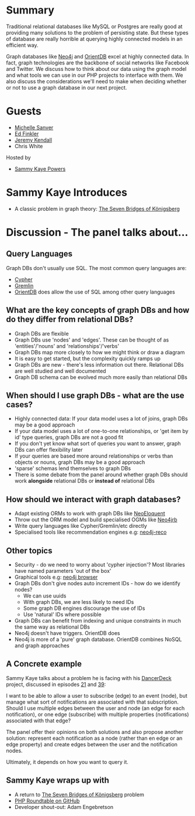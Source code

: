 # Summary
Traditional relational databases like MySQL or Postgres are really good at providing many solutions to the problem of persisting state. But these types of database are really horrible at querying highly connected models in an efficient way.

Graph databases like [Neo4j](http://neo4j.com/) and [OrientDB](http://orientdb.com/orientdb/) excel at highly connected data. In fact, graph technologies are the backbone of social networks like Facebook and Twitter. We discuss how to think about our data using the graph model and what tools we can use in our PHP projects to interface with them. We also discuss the considerations we'll need to make when deciding whether or not to use a graph database in our next project.

# Guests
* [Michelle Sanver](https://twitter.com/michellesanver)
* [Ed Finkler](https://twitter.com/funkatron)
* [Jeremy Kendall](https://twitter.com/JeremyKendall)
* Chris White

Hosted by
* [Sammy Kaye Powers](https://twitter.com/SammyK)

# Sammy Kaye Introduces
* A classic problem in graph theory: [The Seven Bridges of Königsberg](https://en.wikipedia.org/wiki/Seven_Bridges_of_K%C3%B6nigsberg)

# Discussion - The panel talks about...
## Query Languages
Graph DBs don't usually use SQL. The most common query languages are:
* [Cypher](https://en.wikipedia.org/wiki/Cypher_Query_Language)
* [Gremlin](https://github.com/tinkerpop/gremlin)
* [OrientDB](http://orientdb.com/) does allow the use of SQL among other query languages

## What are the key concepts of graph DBs and how do they differ from relational DBs?
* Graph DBs are flexible
* Graph DBs use 'nodes' and 'edges'. These can be thought of as 'entities'/'nouns' and 'relationships'/'verbs'
* Graph DBs map more closely to how we might think or draw a diagram
* It is easy to get started, but the complexity quickly ramps up
* Graph DBs are new - there's less information out there. Relational DBs are well studied and well documented
* Graph DB schema can be evolved much more easily than relational DBs

## When should I use graph DBs - what are the use cases?
* Highly connected data: If your data model uses a lot of joins, graph DBs may be a good approach
* If your data model uses a lot of one-to-one relationships, or 'get item by id' type queries, graph DBs are not a good fit
* If you don't yet know what sort of queries you want to answer, graph DBs can offer flexibility later
* If your queries are based more around relationships or verbs than objects or nouns, graph DBs may be a good approach
* 'sparse' schemas lend themselves to graph DBs
* There is some debate from the panel around whether graph DBs should work **alongside** relational DBs or **instead of** relational DBs

## How should we interact with graph databases?
* Adapt existing ORMs to work with graph DBs like [NeoEloquent](https://github.com/Vinelab/NeoEloquent)
* Throw out the ORM model and build specialised OGMs like [Neo4jrb](https://github.com/neo4jrb/neo4j)
* Write query languages like Cypher/Gremlin/etc directly
* Specialised tools like recommendation engines e.g: [neo4j-reco](https://github.com/graphaware/neo4j-reco)

## Other topics
* Security - do we need to worry about 'cypher injection'? Most libraries have named parameters 'out of the box'
* Graphical tools e.g: [neo4j browser](http://neo4j.com/developer/guide-data-visualization/#_screencast_the_neo4j_browser)
* Graph DBs don't give nodes auto increment IDs - how do we identify nodes?
  * We can use uuids
  * With graph DBs, we are less likely to need IDs
  * Some graph DB engines discourage the use of IDs
  * Use 'natural' IDs where possible
* Graph DBs can benefit from indexing and unique constraints in much the same way as relational DBs
* Neo4j doesn't have triggers. OrientDB does
* Neo4j is more of a 'pure' graph database. OrientDB combines NoSQL and graph approaches

## A Concrete example
Sammy Kaye talks about a problem he is facing with his [DancerDeck](https://www.dancerdeck.com/) project, discussed in episodes [21](https://www.phproundtable.com/episode/part-1-turning-an-idea-into-code-for-production) and [39](https://www.phproundtable.com/episode/part-2-turning-an-idea-into-code-for-production):

I want to be able to allow a user to subscribe (edge) to an event (node), but manage what sort of notifications are associated with that subscription. Should I use multiple edges between the user and node (an edge for each notification), or one edge (subscribe) with multiple properties (notifications) associated with that edge?

The panel offer their opinions on both solutions and also propose another solution: represent each notification as a node (rather than en edge or an edge property) and create edges between the user and the notification nodes.

Ultimately, it depends on how you want to query it.

## Sammy Kaye wraps up with
* A return to [The Seven Bridges of Königsberg](https://en.wikipedia.org/wiki/Seven_Bridges_of_K%C3%B6nigsberg) problem
* [PHP Roundtable on GitHub](https://github.com/PHPRoundtable/)
* Developer shout-out: Adam Engebretson
